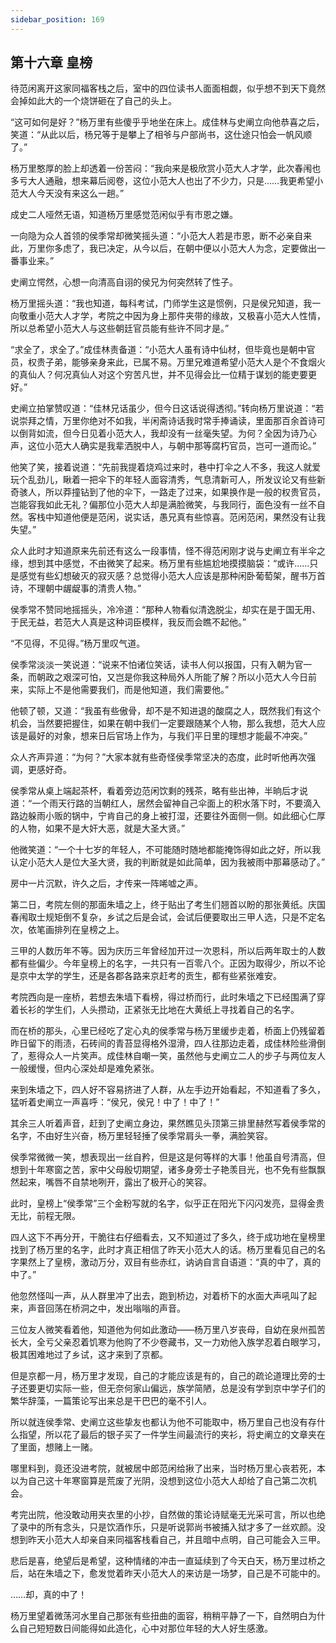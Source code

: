 ```yaml
---
sidebar_position: 169
---
```


## 第十六章 **皇榜**

待范闲离开这家同福客栈之后，室中的四位读书人面面相觑，似乎想不到天下竟然会掉如此大的一个烧饼砸在了自己的头上。

“这可如何是好？”杨万里有些傻乎乎地坐在床上。成佳林与史阐立向他恭喜之后，笑道：“从此以后，杨兄等于是攀上了相爷与户部尚书，这仕途只怕会一帆风顺了。”

杨万里憨厚的脸上却透着一份苦闷：“我向来是极欣赏小范大人才学，此次春闱也多亏大人通融，想来幕后阅卷，这位小范大人也出了不少力，只是……我更希望小范大人今天没有来这么一趟。”

成史二人哑然无语，知道杨万里感觉范闲似乎有市恩之嫌。

一向隐为众人首领的侯季常却微笑摇头道：“小范大人若是市恩，断不必亲自来此，万里你多虑了，我已决定，从今以后，在朝中便以小范大人为念，定要做出一番事业来。”

史阐立愕然，心想一向清高自诩的侯兄为何突然转了性子。

杨万里摇头道：“我也知道，每科考试，门师学生这是惯例，只是侯兄知道，我一向敬重小范大人才学，考院之中因为身上那件夹带的缘故，又极喜小范大人性情，所以总希望小范大人与这些朝廷官员能有些许不同才是。”

“求全了，求全了。”成佳林责备道：“小范大人虽有诗中仙材，但毕竟也是朝中官员，权贵子弟，能够亲身来此，已属不易。万里兄难道希望小范大人是个不食烟火的真仙人？何况真仙人对这个穷苦凡世，并不见得会比一位精于谋划的能吏要更好。”

史阐立拍掌赞叹道：“佳林兄话虽少，但今日这话说得透彻。”转向杨万里说道：“若说崇拜之情，万里你绝对不如我，半闲斋诗话我时常手捧诵读，里面那百余首诗可以倒背如流，但今日见着小范大人，我却没有一丝毫失望。为何？全因为诗乃心声，这位小范大人确实是我辈洒脱中人，与朝中那等腐朽官员，岂可一道而论。”

他笑了笑，接着说道：“先前我提着烧鸡过来时，巷中打伞之人不多，我这人就爱玩个乱劲儿，瞅着一把伞下的年轻人面容清秀，气息清新可人，所发议论又有些新奇骇人，所以莽撞钻到了他的伞下，一路走了过来，如果换作是一般的权贵官员，岂能容我如此无礼？偏那位小范大人却是满脸微笑，与我同行，面色没有一丝不自然。客栈中知道他便是范闲，说实话，愚兄真有些惊喜。范闲范闲，果然没有让我失望。”

众人此时才知道原来先前还有这么一段事情，怪不得范闲刚才说与史阐立有半伞之缘，想到其中感觉，不由微笑了起来。杨万里有些尴尬地摸摸脑袋：“或许……只是感觉有些幻想破灭的寂灭感？总觉得小范大人应该是那种闲卧葡萄架，醒书万首诗，不理朝中龌龊事的清贵人物。”

侯季常不赞同地摇摇头，冷冷道：“那种人物看似清逸脱尘，却实在是于国无用、于民无益，若范大人真是这种词臣模样，我反而会瞧不起他。”

“不见得，不见得。”杨万里叹气道。

侯季常淡淡一笑说道：“说来不怕诸位笑话，读书人何以报国，只有入朝为官一条，而朝政之艰深可怕，又岂是你我这种局外人所能了解？所以小范大人今日前来，实际上不是他需要我们，而是他知道，我们需要他。”

他顿了顿，又道：“我虽有些傲骨，却不是不知进退的酸腐之人，既然我们有这个机会，当然要把握住，如果在朝中我们一定要跟随某个人物，那么我想，范大人应该是最好的对象，想来日后官场上作为，与我们平日里的理想才能最不冲突。”

众人齐声异道：“为何？”大家本就有些奇怪侯季常坚决的态度，此时听他再次强调，更感好奇。

侯季常从桌上端起茶杯，看着旁边范闲饮剩的残茶，略有些出神，半晌后才说道：“一个雨天行路的当朝红人，居然会留神自己伞面上的积水落下时，不要滴入路边躲雨小贩的锅中，宁肯自己的身上被打湿，还要往外面侧一侧。如此细心仁厚的人物，如果不是大奸大恶，就是大圣大贤。”

他微笑道：“一个十七岁的年轻人，不可能随时随地都能掩饰得如此之好，所以我认定小范大人是位大圣大贤，我的判断就是如此简单，因为我被雨中那幕感动了。”

房中一片沉默，许久之后，才传来一阵唏嘘之声。

第二日，考院左侧的那面朱墙之上，终于贴出了考生们翘首以盼的那张黄纸。庆国春闱取士规矩倒不复杂，乡试之后是会试，会试后便要取出三甲人选，只是不定名次，依笔画排列在皇榜之上。

三甲的人数历年不等。因为庆历三年曾经加开过一次恩科，所以后两年取士的人数都有些偏少。今年皇榜上的名字，一共只有一百零八个。正因为取得少，所以不论是京中太学的学生，还是各郡各路来京赶考的贡生，都有些紧张难安。

考院西向是一座桥，若想去朱墙下看榜，得过桥而行，此时朱墙之下已经围满了穿着长衫的学生们，人头攒动，正紧张无比地在大黄纸上寻找着自己的名字。

而在桥的那头，心里已经吃了定心丸的侯季常与杨万里缓步走着，桥面上仍残留着昨日留下的雨渍，石砖间的青苔显得格外湿滑，四人往那边走着，成佳林险些滑倒了，惹得众人一片笑声。成佳林自嘲一笑，虽然他与史阐立二人的步子与两位友人一般缓慢，但内心深处却是难免紧张。

来到朱墙之下，四人好不容易挤进了人群，从左手边开始看起，不知道看了多久，猛听着史阐立一声喜呼：“侯兄，侯兄！中了！中了！”

其余三人听着声音，赶到了史阐立身边，果然瞧见头顶第三排里赫然写着侯季常的名字，不由好生兴奋，杨万里轻轻捶了侯季常肩头一拳，满脸笑容。

侯季常微微一笑，想表现出一丝自矜，但是这是何等样的大事！他虽自号清高，但想到十年寒窗之苦，家中父母殷切期望，诸多身旁士子艳羡目光，也不免有些飘飘然起来，嘴唇不自禁地咧开，露出了极开心的笑容。

此时，皇榜上“侯季常”三个金粉写就的名字，似乎正在阳光下闪闪发亮，显得金贵无比，前程无限。

四人这下不再分开，干脆往右仔细看去，又不知道过了多久，终于成功地在皇榜里找到了杨万里的名字，此时才真正相信了昨天小范大人的话。杨万里看见自己的名字果然上了皇榜，激动万分，双目有些赤红，讷讷自言自语道：“真的中了，真的中了。”

他忽然怪叫一声，从人群里冲了出去，跑到桥边，对着桥下的水面大声吼叫了起来，声音回荡在桥洞之中，发出嗡嗡的声音。

三位友人微笑看着他，知道他为何如此激动——杨万里八岁丧母，自幼在泉州孤苦长大，全亏父亲忍着饥寒为他购了不少卷藏书，又一力劝他入族学忍着白眼学习，极其困难地过了乡试，这才来到了京都。

但是京都一月，杨万里才发现，自己的才能应该是有的，自己的疏论道理比旁的士子还要更切实际一些，但无奈何家山偏远，族学简陋，总是没有学到京中学子们的繁华辞藻，一篇策论写出来总是干巴巴的毫不引人。

所以就连侯季常、史阐立这些挚友也都认为他不可能取中，杨万里自己也没有存什么指望，所以花了最后的银子买了一件学生间最流行的夹衫，将史阐立的文章夹在了里面，想赌上一赌。

哪里料到，竟还没进考院，就被居中郎范闲给揪了出来，当时杨万里心丧若死，本以为自己这十年寒窗算是荒废了光阴，没想到这位小范大人却给了自己第二次机会。

考完出院，他没敢动用夹衣里的小抄，自然做的策论诗赋毫无光采可言，所以也绝了录中的所有念头，只是饮酒作乐，只是听说郭尚书被捕入狱才多了一丝欢颜。没想到昨天小范大人却亲自来同福客栈看自己，并且暗中点明，自己可能会入三甲。

悲后是喜，绝望后是希望，这种情绪的冲击一直延续到了今天白天，杨万里过桥之后，站在朱墙之下，愈发觉着昨天小范大人的来访是一场梦，自己是不可能中的。

……却，真的中了！

杨万里望着微荡河水里自己那张有些扭曲的面容，稍稍平静了一下，自然明白为什么自己短短数日间能得如此造化，心中对那位年轻的大人好生感激。

